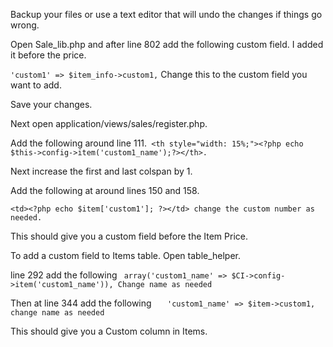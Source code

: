 Backup your files or use a text editor that will undo the changes if things go wrong.

Open Sale_lib.php and after line 802 add the following custom field. I added it before the price.

``'custom1' => $item_info->custom1,`` Change this to the custom field you want to add.

Save your changes.

Next open application/views/sales/register.php.

Add the following around line 111.`` <th style="width: 15%;"><?php echo $this->config->item('custom1_name');?></th>.``

Next increase the first and last colspan by 1.

Add the following at around lines 150 and 158.

``<td><?php echo $item['custom1']; ?></td> change the custom number as needed.``

This should give you a custom field before the Item Price.

To add a custom field to Items table. Open table_helper.

line 292 add the following `` array('custom1_name' => $CI->config->item('custom1_name')), Change name as needed``

Then at line 344 add the following ``	'custom1_name' => $item->custom1, change name as needed``

This should give you a Custom column in Items.



